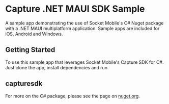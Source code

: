 # Capture .NET MAUI SDK Sample

A sample app demonstrating the use of Socket Mobile's C# Nuget package with a .NET MAUI multiplatform application. Sample apps are included for iOS, Android and Windows.

## Getting Started

To use this sample app that leverages Socket Mobile's Capture SDK for C#. Just clone the app, install dependencies and run.

## capturesdk

For more on the C# package, please see the page on [nuget.org](nuget.org/packages/SocketMobile.Capture).
